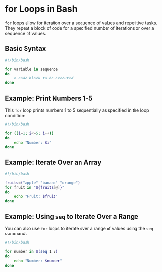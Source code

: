 # for Loops in Bash

`for` loops allow for iteration over a sequence of values and repetitive tasks.  
They repeat a block of code for a specified number of iterations or over a sequence of values.

## Basic Syntax

```bash
#!/bin/bash

for variable in sequence
do
    # Code block to be executed
done
```

## Example: Print Numbers 1-5

This `for` loop prints numbers 1 to 5 sequentially as specified in the loop condition:

```bash
#!/bin/bash

for ((i=1; i<=5; i++))
do
    echo "Number: $i"
done
```

## Example: Iterate Over an Array

```bash
#!/bin/bash

fruits=("apple" "banana" "orange")
for fruit in "${fruits[@]}"
do
    echo "Fruit: $fruit"
done
```

## Example: Using `seq` to Iterate Over a Range

You can also use `for` loops to iterate over a range of values using the `seq` command:

```bash
#!/bin/bash

for number in $(seq 1 5)
do
    echo "Number: $number"
done
```
